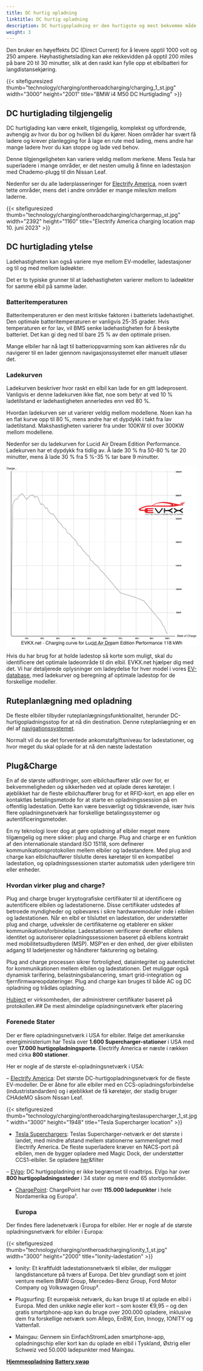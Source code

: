 ```yaml
---
title: DC hurtig opladning
linktitle: DC hurtig opladning
description: DC hurtigopladning er den hurtigste og mest bekvemme måde at oplade en elbil på på vejen.
weight: 3
---
```

<!-- markdownlint-disable MD033 -->

Den bruker en høyeffekts DC (Direct Current) for å levere opptil 1000 volt og 250 ampere. Høyhastighetslading kan øke rekkevidden på opptil 200 miles på bare 20 til 30 minutter, slik at den raskt kan fylle opp et elbilbatteri for langdistansekjøring.

{{< sitefiguresized thumb="technology/charging/ontheroadcharging/charging_1_st.jpg" width="3000" height="2001" title="BMW i4 M50 DC Hurtiglading" >}}

## DC hurtiglading tilgjengelig

DC hurtiglading kan være enkelt, tilgjengelig, komplekst og utfordrende, avhengig av hvor du bor og hvilken bil du kjører. Noen områder har svært få ladere og krever planlegging for å lage en rute med lading, mens andre har mange ladere hvor du kan stoppe og lade ved behov.

Denne tilgjengeligheten kan variere veldig mellom merkene. Mens Tesla har superladere i mange områder, er det nesten umulig å finne en ladestasjon med Chademo-plugg til din Nissan Leaf.

Nedenfor ser du alle laderplasseringer for [Electrify America](https://www.electrifyamerica.com/locate-charger/), noen svært tette områder, mens det i andre områder er mange miles/km mellom laderne.

{{< sitefiguresized thumb="technology/charging/ontheroadcharging/chargermap_st.jpg" width="2392" height="1160" title="Electrify America charging location map 10. juni 2023" >}}

## DC hurtiglading ytelse

Ladehastigheten kan også variere mye mellom EV-modeller, ladestasjoner og til og med mellom ladeøkter.

Det er to typiske grunner til at ladehastigheten varierer mellom to ladeøkter for samme elbil på samme lader.

### Batteritemperaturen

Batteritemperaturen er den mest kritiske faktoren i batteriets ladehastighet. Den optimale batteritemperaturen er vanligvis 25-35 grader. Hvis temperaturen er for lav, vil BMS senke ladehastigheten for å beskytte batteriet. Det kan gi deg ned til bare 25 % av den optimale prisen.

Mange elbiler har nå lagt til batterioppvarming som kan aktiveres når du navigerer til en lader gjennom navigasjonssystemet eller manuelt utløser det.

### Ladekurven

Ladekurven beskriver hvor raskt en elbil kan lade for en gitt ladeprosent. Vanligvis er denne ladekurven ikke flat, noe som betyr at ved 10 % ladetilstand er ladehastigheten annerledes enn ved 80 %.

Hvordan ladekurven ser ut varierer veldig mellom modellene. Noen kan ha en flat kurve opp til 80 %, mens andre har et dypdykk i takt fra lav ladetilstand. Makshastigheten varierer fra under 100KW til over 300KW mellom modellene.

Nedenfor ser du ladekurven for Lucid Air Dream Edition Performance. Ladekurven har et dypdykk fra tidlig av. Å lade 30 % fra 50-80 % tar 20 minutter, mens å lade 30 % fra 5 %-35 % tar bare 9 minutter.

<img src="../../../models/lucid/air/air_dream_edition_performance/chargingcurve.svg" class="img-fluid">

Hvis du har brug for at holde ladestop så korte som muligt, skal du identificere det optimale ladeområde til din elbil. EVKX.net hjælper dig med det. Vi har detaljerede oplysninger om ladeydelse for hver model i vores [EV-database](/evsearch/), med ladekurver og beregning af optimale ladestop for de forskellige modeller.
## Ruteplanlægning med opladning

De fleste elbiler tilbyder ruteplanlægningsfunktionalitet, herunder DC-hurtigopladningsstop for at nå din destination. Denne ruteplanlægning er en del af [navigationssystemet](../../infotainment/navigation/).

Normalt vil du se det forventede ankomstafgiftsniveau for ladestationer, og hvor meget du skal oplade for at nå den næste ladestation

## Plug&Charge

En af de største udfordringer, som elbilchauffører står over for, er bekvemmeligheden og sikkerheden ved at oplade deres køretøjer. I øjeblikket har de fleste elbilchauffører brug for et RFID-kort, en app eller en kontaktløs betalingsmetode for at starte en opladningssession på en offentlig ladestation. Dette kan være besværligt og tidskrævende, især hvis flere opladningsnetværk har forskellige betalingssystemer og autentificeringsmetoder.

En ny teknologi lover dog at gøre opladning af elbiler meget mere tilgængelig og mere sikker: plug and charge. Plug and charge er en funktion af den internationale standard ISO 15118, som definerer kommunikationsprotokollen mellem elbiler og ladestandere. Med plug and charge kan elbilchauffører tilslutte deres køretøjer til en kompatibel ladestation, og opladningssessionen starter automatisk uden yderligere trin eller enheder.

### Hvordan virker plug and charge?

Plug and charge bruger kryptografiske certifikater til at identificere og autentificere elbilen og ladestationerne. Disse certifikater udstedes af betroede myndigheder og opbevares i sikre hardwaremoduler inde i elbilen og ladestationen. Når en elbil er tilsluttet en ladestation, der understøtter plug and charge, udveksler de certifikaterne og etablerer en sikker kommunikationsforbindelse. Ladestationen verificerer derefter elbilens identitet og autoriserer opladningssessionen baseret på elbilens kontrakt med mobilitetsudbyderen (MSP). MSP'en er den enhed, der giver elbilisten adgang til ladetjenester og håndterer fakturering og betaling.

Plug and charge processen sikrer fortrolighed, dataintegritet og autenticitet for kommunikationen mellem elbilen og ladestationen. Det muliggør også dynamisk tarifering, belastningsbalancering, smart grid-integration og fjernfirmwareopdateringer. Plug and charge kan bruges til både AC og DC opladning og trådløs opladning.

[Hubject](https://www.hubject.com/) er virksomheden, der administrerer certifikater baseret på protokollen.## De mest almindelige opladningsnetværk efter placering

### Forenede Stater

Der er flere opladningsnetværk i USA for elbiler. Ifølge det amerikanske energiministerium har Tesla over **1.600 Supercharger-stationer** i USA med over **17.000 hurtigopladningsporte**. Electrify America er næste i rækken med cirka **800 stationer**.

Her er nogle af de største el-opladningsnetværk i USA:

– [Electrify America](https://www.electrifyamerica.com/): Det største DC-hurtigopladningsnetværk for de fleste EV-modeller. De er åbne for alle elbiler med en CCS-opladningsforbindelse (industristandarden) og i øjeblikket de få køretøjer, der stadig bruger CHAdeMO såsom Nissan Leaf.

{{< sitefiguresized thumb="technology/charging/ontheroadcharging/teslasupercharger_1_st.jpg" width="3000" height="1948" title="Tesla Supercharger location" >}}

- [Tesla Superchargers](https://www.tesla.com/findus/list/superchargers/United+States): Teslas Supercharger-netværk er det største i landet, med mindre afstand mellem stationerne sammenlignet med Electrify America. De fleste superladere kræver en NACS-port på elbilen, men de bygger opladere med Magic Dock, der understøtter CCS1-elbiler. Se opladere [her](https://www.tesla.com/findus?v=2&bounds=60.61822541172234%2C-37.567384000000004%2C18.24809425121173%2C-150.606party=zoom156party=zoom156party=zoom106party=zoom106)&filter

– [EVgo](https://www.evgo.com/): DC hurtigopladning er ikke begrænset til roadtrips. EVgo har over **800 hurtigopladningssteder** i 34 stater og mere end 65 storbyområder.

- [ChargePoint](https://driver.chargepoint.com/mapCenter/37.26709110057841/-121.95591497824141/18): ChargePoint har over **115.000 ladepunkter** i hele Nordamerika og Europa¹.
  ### Europa

Der findes flere ladenetværk i Europa for elbiler. Her er nogle af de største opladningsnetværk for elbiler i Europa:

{{< sitefiguresized thumb="technology/charging/ontheroadcharging/ionity_1_st.jpg" width="3000" height="2000" title="Ionity-ladestation" >}}

- Ionity: Et kraftfuldt ladestationsnetværk til elbiler, der muliggør langdistanceture på tværs af Europa. Det blev grundlagt som et joint venture mellem BMW Group, Mercedes-Benz Group, Ford Motor Company og Volkswagen Group².

- Plugsurfing: Et europæisk netværk, du kan bruge til at oplade en elbil i Europa. Med den unikke nøgle eller kort – som koster €9,95 – og den gratis smartphone-app kan du bruge over 200.000 opladere, inklusive dem fra forskellige netværk som Allego, EnBW, Eon, Innogy, IONITY og Vattenfall.

- Maingau: Gennem sin EinfachStromLaden smartphone-app, opladningschip eller kort kan du oplade en elbil i Tyskland, Østrig eller Schweiz ved 50.000 ladepunkter med Maingau.

<div class="mt-3 mb-3">
     <a href="../homecharging/" class="text-decoration-none text-black"><strong><i class="bi-arrow-left"></i> Hjemmeopladning</strong></a>
     <a href="../batteryswap/" class="text-decoration-none text-black float-end"><strong>Battery swap <i class="bi-arrow-right"></i></strong></a>
</div>